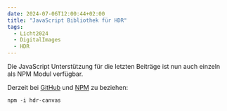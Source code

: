 ```yaml
---
date: 2024-07-06T12:00:44+02:00
title: "JavaScript Bibliothek für HDR"
tags:
  - Licht2024
  - DigitalImages
  - HDR
---
```


Die JavaScript Unterstützung für die letzten Beiträge ist nun auch einzeln als NPM Modul verfügbar.
<!--more-->

Derzeit bei [GitHub](https://github.com/cmahnke/hdr-canvas/) und [NPM](https://www.npmjs.com/package/hdr-canvas) zu beziehen:

```
npm -i hdr-canvas
```
